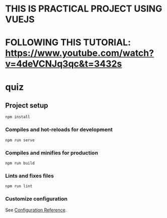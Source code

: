 # THIS IS PRACTICAL PROJECT USING VUEJS

# FOLLOWING THIS TUTORIAL: https://www.youtube.com/watch?v=4deVCNJq3qc&t=3432s

# quiz

## Project setup
```
npm install
```

### Compiles and hot-reloads for development
```
npm run serve
```

### Compiles and minifies for production
```
npm run build
```

### Lints and fixes files
```
npm run lint
```

### Customize configuration
See [Configuration Reference](https://cli.vuejs.org/config/).
